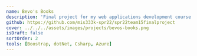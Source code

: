 ```yaml
---
name: Bevo's Books
description: 'Final project for my web applications development course. Placed on a team of 5 and given stict project specifications for a full stack .NET application. Utilized Azure SQL Database, Microsoft Identity, and Azure App Services to build a fully functional e-commerce site.'
github: https://github.com/mis333k-spr22/spr22team15finalproject
cover: ../../../assets/images/projects/bevos-books.png
isDraft: false
sortOrder: 2
tools: [Boostrap, dotNet, Csharp, Azure]
---
```

